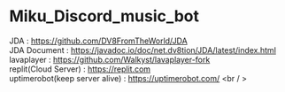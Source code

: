 # Miku_Discord_music_bot
JDA : https://github.com/DV8FromTheWorld/JDA <br /> 
JDA Document : https://javadoc.io/doc/net.dv8tion/JDA/latest/index.html <br />
lavaplayer : https://github.com/Walkyst/lavaplayer-fork <br />
replit(Cloud Server) : https://replit.com <br />
uptimerobot(keep server alive) : https://uptimerobot.com/ <br / >
